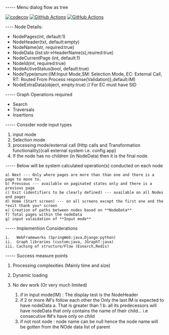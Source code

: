 ----- Menu dialog flow as tree 

[![codecov](https://codecov.io/gh/ryananyangu/customDialogFlow/branch/master/graph/badge.svg)](https://codecov.io/gh/ryananyangu/customDialogFlow) [![GitHub Actions](https://img.shields.io/endpoint.svg?url=https%3A%2F%2Factions-badge.atrox.dev%2Fatrox%2Fsync-dotenv%2Fbadge&label=build&logo=none)](https://actions-badge.atrox.dev/atrox/sync-dotenv/goto) [![GitHub Actions](https://img.shields.io/endpoint.svg?url=https%3A%2F%2Factions-badge.atrox.dev%2Fatrox%2Fsync-dotenv%2Fbadge&style=flat-square)](https://actions-badge.atrox.dev/atrox/sync-dotenv/goto)


---- Node Details:
- NodePages(int, default:1) 
- NodeHeader(txt, default:empty)
- NodeName(str, required:true)  
- NodeData (list:str->HeaderName(s),reuired:true)
- NodeCurrentPage (int, default:1)
- NodeId(int, required:true)
- NodeActiveStatus(bool, default:true)
- NodeType(enum:{IM:Input Mode,SM: Selection Mode, EC: External Call, RT: Routed From Process response(Validation)},default:IM)
- NodeExtraData(object, empty:true) // For EC must have SID

----- Graph Operations required
- Search 
- Traversals 
- Insertions 

----- Consider node input types 

1. input mode 
2. Selection mode
3. processing mode/external call (Http calls and Transformation functionality){call external system i.e. config app}
4. If the node has no children (in NodeData) then it is the final node.

----- Below will be system calculated operation(s) conducted on each node

    a) Next --- Only where pages are more than than one and there is a page to move to.
    b) Previous --- available on paginated states only and there is a previous page
    c) Exit (identifiers to be clearly defined) --- available on all Nodes and pages
    d) Home (Start screen) --- on all screens except the first one and the *exit thank you* screen
    e) Creation of paths between nodes based on **NodeData**
    f) Total pages within the nodeData
    g) input valaidation of **Input mode**

----- Implemention Considerations

    i.   WebFrameworks (SpringWeb:java,Django:python)
    ii.  Graph libraries (custom:java, JGraphT:java)
    iii. Caching of structure/Flow (Esearch,Redis)

----- Success measure points

1. Processing complexities (Mainly time and size)
2. Dynamic loading
3. No dev work (Or very much limited)



    1. if in input mode(IM) : The display test is the NodeHeader
    2. if 2 or more IM's follow each other the Only the last IM is expected to have nodeData
        a. That is greater than 1
        b. all its predecessors will have nodeData that only contains the name of their child... i.e consecutive IM's have only on child
    3. if not root node : node name can be null hence the node name will be gotten from the NOde data list of parent
